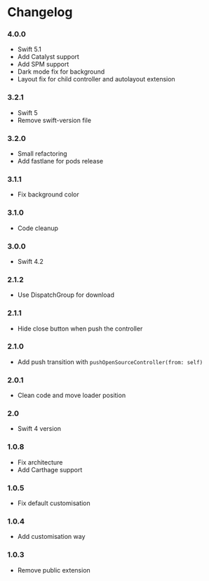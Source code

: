 Changelog
==========

### 4.0.0

- Swift 5.1
- Add Catalyst support 
- Add SPM support 
- Dark mode fix for background 
- Layout fix for child controller and autolayout extension 

### 3.2.1

- Swift 5 
- Remove swift-version file

### 3.2.0

- Small refactoring 
- Add fastlane for pods release 

### 3.1.1

- Fix background color  

### 3.1.0

- Code cleanup 

### 3.0.0

- Swift 4.2

### 2.1.2

- Use DispatchGroup for download

### 2.1.1

- Hide close button when push the controller

### 2.1.0

- Add push transition with `pushOpenSourceController(from: self)`

### 2.0.1

- Clean code and move loader position 

### 2.0

- Swift 4 version 

### 1.0.8

- Fix architecture
- Add Carthage support 

### 1.0.5

- Fix default customisation

### 1.0.4

- Add customisation way 

### 1.0.3

- Remove public extension 
